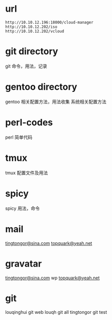 # url
 
    http://10.10.12.196:18000/cloud-manager
    http://10.10.12.202/iso
    http://10.10.12.202/vcloud
 
# git directory 
git 命令，用法，记录

# gentoo directory
gentoo 相关配置方法，用法收集
       系统相关配置方法

# perl-codes
perl 简单代码

# tmux
tmux 配置文件及用法

# spicy
spicy 用法，命令

# mail
tingtongor@sina.com
topquark@yeah.net

# gravatar 
tingtongor@sina.com  wp
topquark@yeah.net

# git 
louqinghui git    web
louqh      git    all
tingtongor git    test
    
